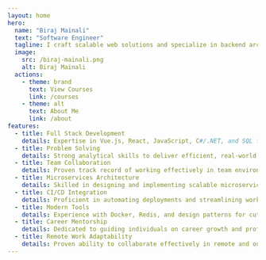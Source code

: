 ```yaml
---
layout: home
hero:
  name: "Biraj Mainali"
  text: "Software Engineer"
  tagline: I craft scalable web solutions and specialize in backend architecture while sharing insights on full-stack development.
  image:
    src: /biraj-mainali.png
    alt: Biraj Mainali
  actions:
    - theme: brand
      text: View Courses
      link: /courses
    - theme: alt
      text: About Me
      link: /about
features:
  - title: Full Stack Development
    details: Expertise in Vue.js, React, JavaScript, C#/.NET, and SQL for scalable web solutions.
  - title: Problem Solving
    details: Strong analytical skills to deliver efficient, real-world solutions.
  - title: Team Collaboration
    details: Proven track record of working effectively in team environments
  - title: Microservices Architecture
    details: Skilled in designing and implementing scalable microservices.
  - title: CI/CD Integration
    details: Proficient in automating deployments and streamlining workflows.
  - title: Modern Tools
    details: Experience with Docker, Redis, and design patterns for cutting-edge applications.
  - title: Career Mentorship
    details: Dedicated to guiding individuals on career growth and professional success.
  - title: Remote Work Adaptability
    details: Proven ability to collaborate effectively in remote and outsourcing environments.
---
```

